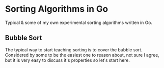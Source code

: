 # Sorting Algorithms in Go

Typical & some of my own experimental sorting algorithms written in Go.

## Bubble Sort

The typical way to start teaching sorting is to cover the bubble sort. Considered by some to be the easiest one to reason about, not sure I agree, but it is very easy to discuss it's properties so let's start here.

